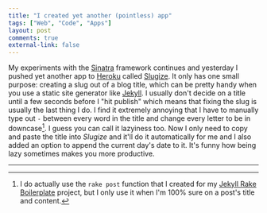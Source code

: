 ```yaml
---
title: "I created yet another (pointless) app" 
tags: ["Web", "Code", "Apps"]
layout: post
comments: true
external-link: false
---
```


My experiments with the [Sinatra](http://www.sinatrarb.com/) framework continues and yesterday I pushed yet another app to [Heroku](http://www.heroku.com/) called [Slugize](http://slugize.ellengummesson.com/). It only has one small purpose: creating a slug out of a blog title, which can be pretty handy when you use a static site generator like [Jekyll](http://jekyllrb.com/). I usually don't decide on a title until a few seconds before I "hit publish" which means that fixing the slug is usually the last thing I do. I find it extremely annoying that I have to manually type out `-` between every word in the title and change every letter to be in downcase[^20130115-1]. I guess you can call it lazyiness too. Now I only need to copy and paste the title into *Slugize* and it'll do it automatically for me and I also added an option to append the current day's date to it. It's funny how being lazy sometimes makes you more productive.

***

[^20130115-1]: I do actually use the `rake post` function that I created for my [Jekyll Rake Boilerplate](https://github.com/gummesson/jekyll-rake-boilerplate) project, but I only use it when I'm 100% sure on a post's title and content.
